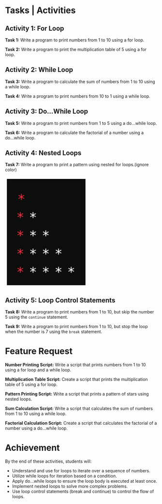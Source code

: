 # Tasks | Activities

## Activity 1: For Loop

**Task 1:** Write a program to print numbers from 1 to 10 using a for loop.

**Task 2:** Write a program to print the multiplication table of 5 using a for loop.

## Activity 2: While Loop

**Task 3:** Write a program to calculate the sum of numbers from 1 to 10 using a while loop.

**Task 4:** Write a program to print numbers from 10 to 1 using a while loop.

## Activity 3: Do...While Loop

**Task 5:** Write a program to print numbers from 1 to 5 using a do...while loop.

**Task 6:** Write a program to calculate the factorial of a number using a do...while loop.

## Activity 4: Nested Loops

**Task 7:** Write a program to print a pattern using nested for loops.(ignore color)

![Pattern Example](./Pattern.png)

## Activity 5: Loop Control Statements

**Task 8:** Write a program to print numbers from 1 to 10, but skip the number 5 using the `continue` statement.

**Task 9:** Write a program to print numbers from 1 to 10, but stop the loop when the number is 7 using the `break` statement.

# Feature Request

**Number Printing Script:** Write a script that prints numbers from 1 to 10 using a for loop and a while loop.

**Multiplication Table Script:** Create a script that prints the multiplication table of 5 using a for loop.

**Pattern Printing Script:** Write a script that prints a pattern of stars using nested loops.

**Sum Calculation Script:** Write a script that calculates the sum of numbers from 1 to 10 using a while loop.

**Factorial Calculation Script:** Create a script that calculates the factorial of a number using a do...while loop.

# Achievement

By the end of these activities, students will:

- Understand and use for loops to iterate over a sequence of numbers.
- Utilize while loops for iteration based on a condition.
- Apply do...while loops to ensure the loop body is executed at least once.
- Implement nested loops to solve more complex problems.
- Use loop control statements (break and continue) to control the flow of loops.
